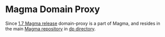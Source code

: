 # Magma Domain Proxy

Since [1.7 Magma release](https://github.com/magma/magma/tree/v1.7) domain-proxy is a part of Magma, and resides in the main [Magma repository](https://github.com/magma/magma) in [dp directory](https://github.com/magma/magma/tree/master/dp).
